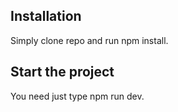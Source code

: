 ## Installation

Simply clone repo and run npm install.

<a name='start-the-project'></a>

## Start the project

You need just type npm run dev.
